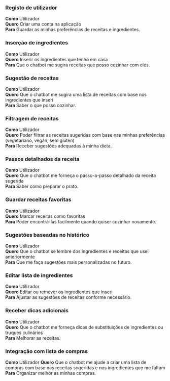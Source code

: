 ### Registo de utilizador
**Como**  Utilizador  
**Quero**  Criar uma conta na aplicação  
**Para**  Guardar as minhas preferências de receitas e ingredientes.


### Inserção de ingredientes
**Como**  Utilizador  
**Quero**  Inserir os ingredientes que tenho em casa  
**Para**  Que o chatbot me sugira receitas que posso cozinhar com eles.

### Sugestão de receitas
**Como**  Utilizador  
**Quero**  Que o chatbot me sugira uma lista de receitas com base nos ingredientes que inseri  
**Para**  Saber o que posso cozinhar.

### Filtragem de receitas
**Como**  Utilizador  
**Quero**  Poder filtrar as receitas sugeridas com base nas minhas preferências (vegetariano, vegan, sem glúten)  
**Para**  Receber sugestões adequadas à minha dieta.

### Passos detalhados da receita
**Como**  Utilizador  
**Quero**  Que o chatbot me forneça o passo-a-passo detalhado da receita sugerida  
**Para**  Saber como preparar o prato.

### Guardar receitas favoritas
**Como**  Utilizador  
**Quero**  Marcar receitas como favoritas  
**Para**  Poder encontrá-las facilmente quando quiser cozinhar novamente.

### Sugestões baseadas no histórico
**Como**  Utilizador  
**Quero**  Que o chatbot se lembre dos ingredientes e receitas que usei anteriormente  
**Para**  Que me faça sugestões mais personalizadas no futuro.

### Editar lista de ingredientes
**Como**  Utilizador  
**Quero**  Editar ou remover os ingredientes que inseri  
**Para**  Ajustar as sugestões de receitas conforme necessário.

### Receber dicas adicionais
**Como**  Utilizador  
**Quero**  Que o chatbot me forneça dicas de substituições de ingredientes ou truques culinários  
**Para**  Melhorar as receitas.

### Integração com lista de compras
**Como** Utilizador
**Quero**  Que o chatbot me ajude a criar uma lista de compras com base nas receitas sugeridas e nos ingredientes que me faltam  
**Para**  Organizar melhor as minhas compras.
